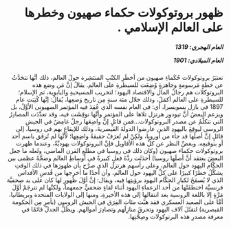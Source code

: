 <h1 dir="rtl">ظهور بروتوكولات حكماء صهيون وخطرها على العالم الإسلامي .</h1>

<h5 dir="rtl">العام الهجري:  1319

العام الميلادي: 1901

</h5>

<p dir="rtl">تعتبَرُ بروتوكولات حُكَماءِ صهيون من أخطَرِ الكتُبِ المنتَشِرة حولَ العالم، ذلك أنَّها تتحَدَّثُ عن خطةٍ مَرسومةٍ وجاهزةٍ وُضِعَت للسيطرةِ على العالم. يقالُ إنَّ مَن وضع هذه البروتوكلات هم رجالُ المال والاقتصاد اليهود؛ لتخريب المسيحيةِ والبابوية، ثم الإسلام؛ للسيطرةِ على العالم أكمَلَ، وذلك خلال مئة سنةٍ مِن تاريخ وَضعِها، يُقالُ: إنَّها كُتِبَت عام 1897 في بازل بسويسرا، أي: في العام نفسه الذي عُقِدَ فيه المؤتمر الصهيوني الأوَّلُ، بل ويزعم البعضُ أنَّ تيودور هرتزل تلاها على المؤتمرِ وأنَّها نوقِشَت فيه، وقد تعدَّدَت المصادِرُ التي تتكلَّمُ عن مصدر البروتوكولات...فمن قائلٍ إنَّ واضِعَها رجلٌ غامِضٌ في الجيشِ الروسي ليوقِعَ باليهودِ الذين عارضوا الدولةَ القيصريةَ، وذلك للإيقاعِ بهم في روسيا، إلى قائلٍ إنَّ أصلَها قد جاء من أوروبا، ولكِنْ لم تُعرَفْ حقيقةُ واضِعِها؛ لأنَّها لم تُرفَق باسم أحد أو بتوقيعِه. وبغضِّ النظر عن كلِّ هذه الأقاويل فإنَّ البروتوكولات يهوديَّةٌ، وعندما ظهرت بروتوكولات حكماء صهيون (وكان ذلك في روسيا في مطلعِ القرن الماضي، ولعله ما جعل البعضَ يعتقد أنَّ أصلَها روسيا) أحدَثَت ردَّةَ فعلٍ كبيرةً في أوساطِ العالم وضجَّةً عظمى بين الحكَّام اليهود حول العالم، وعلى رأسهم هرتزل الذي صرَّح بأن ظهورَها في ذلك الوقتِ يشكِّلُ خطرًا كبيرًا على كلِّ اليهود حول العالم، وأن أحدًا ما أخرجها من قُدسِ الأقداس الذي لا يُسمَحُ لكبارِ الحكَّام اليهود برؤيتِها فيه، ويقال: إنَّ أوَّلَ ظُهورٍ لها كان على يد صحفيَّة فرنسيَّة اختطفَتْها من أحد الزعماءِ اليهود أثناء لقاءٍ صَحفيٍّ جمعهما، ولكنَّها لم تترجَمْ أوَّلَ مَرَّةٍ إلا باللغة الروسية بعد انتقالها إلى هذه الأخيرةِ، ومنها إلى الولايات المتحدة وبريطانيا، أمَّا على الصعيد العسكري فقد هبَّت مئات الفِرَق في الجيش الروسي (بأمرٍ مِن الحكومة القيصرية) لتقتُلَ آلاف اليهود وتحرقَ منازِلَهم وتصادِرَ أموالهم. ويظَلُّ الجدلُ قائمًا في معرفة مصدرِ هذه البرتوكولات وصِحَّتِها.</p></br>
